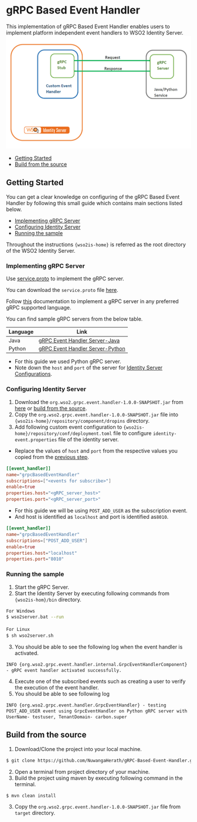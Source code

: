 # gRPC Based Event Handler
This implementation of gRPC Based Event Handler enables users to implement platform independent event handlers to WSO2 Identity Server.
![alt text](https://github.com/NuwangaHerath/gRPC-Based-Event-Handler/blob/main/Architecture/Architecture.png?raw=true=250*250)
- [Getting Started](#getting-started)
- [Build from the source](#build-from-the-source)

## Getting Started
You can get a clear knowledge on configuring of the gRPC Based Event Handler by following this small guide which contains main sections listed below.

- [Implementing gRPC Server](#configuring-grpc-server)
- [Configuring Identity Server](#configuring-identity-server)
- [Running the sample](#running-the-sample)

Throughout the instructions `{wso2is-home}` is referred as the root directory of the WSO2 Identity Server.

### Implementing gRPC Server
Use [service.proto](https://github.com/NuwangaHerath/gRPC-Custom-Event-Handler/blob/main/src/main/resources/service.proto) to implement the gRPC server.

You can download the `service.proto` file [here](https://github.com/NuwangaHerath/gRPC-Custom-Event-Handler/releases/tag/v1.0.0).

Follow [this](https://grpc.io/docs/) documentation to implement a gRPC server in any preferred gRPC supported language.

You can find sample gRPC servers from the below table.

| Language | Link |
| ------ | ------ |
| Java | [gRPC Event Handler Server-Java](https://github.com/NuwangaHerath/grpc-custom-event-handler-server) |
| Python | [gRPC Event Handler Server-Python](https://github.com/NuwangaHerath/grpc-event-handler-server-python)|

- For this guide we used Python gRPC server.
- Note down the `host` and `port` of the server for [Identity Server Configurations](#configuring-identity-server).


### Configuring Identity Server
1. Download the `org.wso2.grpc.event.handler-1.0.0-SNAPSHOT.jar` from [here](https://github.com/NuwangaHerath/gRPC-Custom-Event-Handler/releases/tag/v1.0.0) or [build from the source](#build-from-the-source).
2. Copy the `org.wso2.grpc.event.handler-1.0.0-SNAPSHOT.jar` file into `{wso2is-home}/repository/component/dropins` directory.
3. Add following custom event configuration to `{wso2is-home}/repository/conf/deployment.toml` file to configure `identity-event.properties` file of the identity server.
- Replace the  values of `host` and `port` from the respective values you copied from the [previous step](#implementing-grpc-server).

```toml
[[event_handler]]
name="grpcBasedEventHandler"
subscriptions=["<events for subscribe>"]
enable=true
properties.host="<gRPC_server_host>"
properties.port="<gRPC_server_port>"
```
- For this guide we will be using `POST_ADD_USER` as the subscription event.
- And host is identified as `localhost` and port is identified as`8010`.
```toml
[[event_handler]]
name="grpcBasedEventHandler"
subscriptions=["POST_ADD_USER"]
enable=true
properties.host="localhost"
properties.port="8010"
```

### Running the sample
1. Start the gRPC Server.
2. Start the Identity Server by executing following commands from `{wso2is-hom}/bin` directory.

```sh
For Windows
$ wso2server.bat --run

For Linux
$ sh wso2server.sh
```
3. You should be able to see the following log when the event handler is activated.
```
INFO {org.wso2.grpc.event.handler.internal.GrpcEventHandlerComponent} - gRPC event handler activated successfully.
```
4. Execute one of the subscribed events such as creating a user to verify the execution of the event handler.
5. You should be able to see following log
```
INFO {org.wso2.grpc.event.handler.GrpcEventHandler} - testing POST_ADD_USER event using GrpcEventHandler on Python gRPC server with UserName- testuser, TenantDomain- carbon.super

```

## Build from the source

1. Download/Clone the project into your local machine.
```sh
$ git clone https://github.com/NuwangaHerath/gRPC-Based-Event-Handler.git
```
2. Open a terminal from project directory of your machine.
2. Build the project using maven by executing following command in the terminal.
```sh
$ mvn clean install
```
3. Copy the `org.wso2.grpc.event.handler-1.0.0-SNAPSHOT.jar` file from `target` directory.

